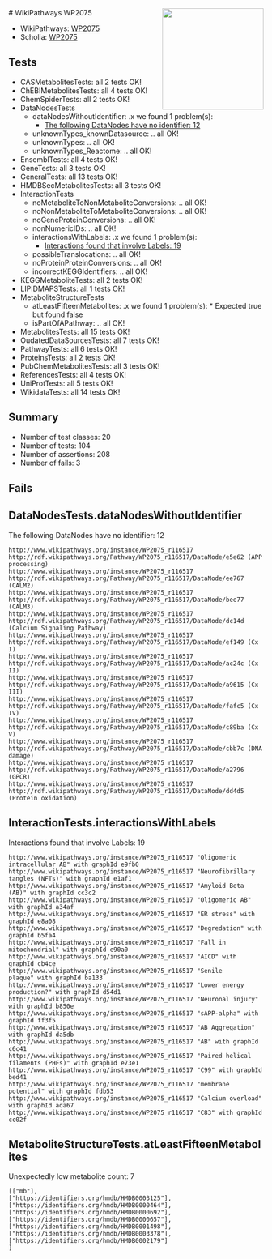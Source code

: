 <img style="float: right; width: 200px" src="https://upload.wikimedia.org/wikipedia/commons/thumb/8/83/Wplogo_with_text_500.png/640px-Wplogo_with_text_500.png" />
# WikiPathways WP2075

* WikiPathways: [WP2075](https://new.wikipathways.org/pathways/WP2075)
* Scholia: [WP2075](https://scholia.toolforge.org/wikipathways/WP2075)
## Tests
* CASMetabolitesTests: all 2 tests OK!
* ChEBIMetabolitesTests: all 4 tests OK!
* ChemSpiderTests: all 2 tests OK!
* DataNodesTests
    * dataNodesWithoutIdentifier: .x we found 1 problem(s):
        * [The following DataNodes have no identifier: 12](#8792c492)
    * unknownTypes_knownDatasource: .. all OK!
    * unknownTypes: .. all OK!
    * unknownTypes_Reactome: .. all OK!
* EnsemblTests: all 4 tests OK!
* GeneTests: all 3 tests OK!
* GeneralTests: all 13 tests OK!
* HMDBSecMetabolitesTests: all 3 tests OK!
* InteractionTests
    * noMetaboliteToNonMetaboliteConversions: .. all OK!
    * noNonMetaboliteToMetaboliteConversions: .. all OK!
    * noGeneProteinConversions: .. all OK!
    * nonNumericIDs: .. all OK!
    * interactionsWithLabels: .x we found 1 problem(s):
        * [Interactions found that involve Labels: 19](#fe97a8c1)
    * possibleTranslocations: .. all OK!
    * noProteinProteinConversions: .. all OK!
    * incorrectKEGGIdentifiers: .. all OK!
* KEGGMetaboliteTests: all 2 tests OK!
* LIPIDMAPSTests: all 1 tests OK!
* MetaboliteStructureTests
    * atLeastFifteenMetabolites: .x we found 1 problem(s):
            * Expected true but found false
    * isPartOfAPathway: .. all OK!
* MetabolitesTests: all 15 tests OK!
* OudatedDataSourcesTests: all 7 tests OK!
* PathwayTests: all 6 tests OK!
* ProteinsTests: all 2 tests OK!
* PubChemMetabolitesTests: all 3 tests OK!
* ReferencesTests: all 4 tests OK!
* UniProtTests: all 5 tests OK!
* WikidataTests: all 14 tests OK!


## Summary

* Number of test classes: 20
* Number of tests: 104
* Number of assertions: 208
* Number of fails: 3

## Fails

<a name="8792c492" />

## DataNodesTests.dataNodesWithoutIdentifier

The following DataNodes have no identifier: 12
```
http://www.wikipathways.org/instance/WP2075_r116517 http://rdf.wikipathways.org/Pathway/WP2075_r116517/DataNode/e5e62 (APP processing)
http://www.wikipathways.org/instance/WP2075_r116517 http://rdf.wikipathways.org/Pathway/WP2075_r116517/DataNode/ee767 (CALM2)
http://www.wikipathways.org/instance/WP2075_r116517 http://rdf.wikipathways.org/Pathway/WP2075_r116517/DataNode/bee77 (CALM3)
http://www.wikipathways.org/instance/WP2075_r116517 http://rdf.wikipathways.org/Pathway/WP2075_r116517/DataNode/dc14d (Calcium Signaling Pathway)
http://www.wikipathways.org/instance/WP2075_r116517 http://rdf.wikipathways.org/Pathway/WP2075_r116517/DataNode/ef149 (Cx I)
http://www.wikipathways.org/instance/WP2075_r116517 http://rdf.wikipathways.org/Pathway/WP2075_r116517/DataNode/ac24c (Cx II)
http://www.wikipathways.org/instance/WP2075_r116517 http://rdf.wikipathways.org/Pathway/WP2075_r116517/DataNode/a9615 (Cx III)
http://www.wikipathways.org/instance/WP2075_r116517 http://rdf.wikipathways.org/Pathway/WP2075_r116517/DataNode/fafc5 (Cx IV)
http://www.wikipathways.org/instance/WP2075_r116517 http://rdf.wikipathways.org/Pathway/WP2075_r116517/DataNode/c89ba (Cx V)
http://www.wikipathways.org/instance/WP2075_r116517 http://rdf.wikipathways.org/Pathway/WP2075_r116517/DataNode/cbb7c (DNA damage)
http://www.wikipathways.org/instance/WP2075_r116517 http://rdf.wikipathways.org/Pathway/WP2075_r116517/DataNode/a2796 (GPCR)
http://www.wikipathways.org/instance/WP2075_r116517 http://rdf.wikipathways.org/Pathway/WP2075_r116517/DataNode/dd4d5 (Protein oxidation)
```

<a name="fe97a8c1" />

## InteractionTests.interactionsWithLabels

Interactions found that involve Labels: 19
```
http://www.wikipathways.org/instance/WP2075_r116517 "Oligomeric intracellular AB" with graphId e9fb0
http://www.wikipathways.org/instance/WP2075_r116517 "Neurofibrillary
tangles (NFTs)" with graphId e1af1
http://www.wikipathways.org/instance/WP2075_r116517 "Amyloid Beta (AB)" with graphId cc3c2
http://www.wikipathways.org/instance/WP2075_r116517 "Oligomeric AB" with graphId a34af
http://www.wikipathways.org/instance/WP2075_r116517 "ER stress" with graphId e8a08
http://www.wikipathways.org/instance/WP2075_r116517 "Degredation" with graphId b5fa4
http://www.wikipathways.org/instance/WP2075_r116517 "Fall in mitochondrial" with graphId e90a0
http://www.wikipathways.org/instance/WP2075_r116517 "AICD" with graphId cb4ce
http://www.wikipathways.org/instance/WP2075_r116517 "Senile
plaque" with graphId ba133
http://www.wikipathways.org/instance/WP2075_r116517 "Lower energy production?" with graphId d54d1
http://www.wikipathways.org/instance/WP2075_r116517 "Neuronal injury" with graphId b850e
http://www.wikipathways.org/instance/WP2075_r116517 "sAPP-alpha" with graphId ff3f5
http://www.wikipathways.org/instance/WP2075_r116517 "AB Aggregation" with graphId da5db
http://www.wikipathways.org/instance/WP2075_r116517 "AB" with graphId c6c41
http://www.wikipathways.org/instance/WP2075_r116517 "Paired helical 
filaments (PHFs)" with graphId e73e1
http://www.wikipathways.org/instance/WP2075_r116517 "C99" with graphId bed41
http://www.wikipathways.org/instance/WP2075_r116517 "membrane potential" with graphId fdb53
http://www.wikipathways.org/instance/WP2075_r116517 "Calcium overload" with graphId ada67
http://www.wikipathways.org/instance/WP2075_r116517 "C83" with graphId cc02f
```

<a name="6d4291b8" />

## MetaboliteStructureTests.atLeastFifteenMetabolites

Unexpectedly low metabolite count: 7

```
[["mb"],
["https://identifiers.org/hmdb/HMDB0003125"],
["https://identifiers.org/hmdb/HMDB0000464"],
["https://identifiers.org/hmdb/HMDB0000692"],
["https://identifiers.org/hmdb/HMDB0000657"],
["https://identifiers.org/hmdb/HMDB0001498"],
["https://identifiers.org/hmdb/HMDB0003378"],
["https://identifiers.org/hmdb/HMDB0002179"]
]
```

